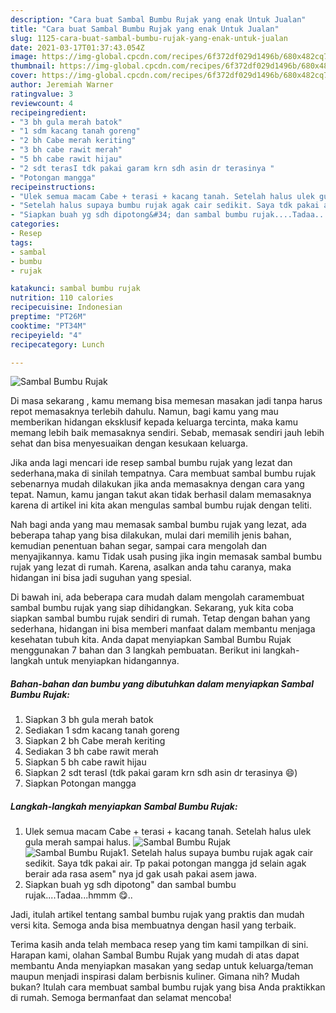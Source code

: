 ```yaml
---
description: "Cara buat Sambal Bumbu Rujak yang enak Untuk Jualan"
title: "Cara buat Sambal Bumbu Rujak yang enak Untuk Jualan"
slug: 1125-cara-buat-sambal-bumbu-rujak-yang-enak-untuk-jualan
date: 2021-03-17T01:37:43.054Z
image: https://img-global.cpcdn.com/recipes/6f372df029d1496b/680x482cq70/sambal-bumbu-rujak-foto-resep-utama.jpg
thumbnail: https://img-global.cpcdn.com/recipes/6f372df029d1496b/680x482cq70/sambal-bumbu-rujak-foto-resep-utama.jpg
cover: https://img-global.cpcdn.com/recipes/6f372df029d1496b/680x482cq70/sambal-bumbu-rujak-foto-resep-utama.jpg
author: Jeremiah Warner
ratingvalue: 3
reviewcount: 4
recipeingredient:
- "3 bh gula merah batok"
- "1 sdm kacang tanah goreng"
- "2 bh Cabe merah keriting"
- "3 bh cabe rawit merah"
- "5 bh cabe rawit hijau"
- "2 sdt terasI tdk pakai garam krn sdh asin dr terasinya "
- "Potongan mangga"
recipeinstructions:
- "Ulek semua macam Cabe + terasi + kacang tanah. Setelah halus ulek gula merah sampai halus."
- "Setelah halus supaya bumbu rujak agak cair sedikit. Saya tdk pakai air. Tp pakai potongan mangga jd selain agak berair ada rasa asem&#34; nya jd gak usah pakai asem jawa."
- "Siapkan buah yg sdh dipotong&#34; dan sambal bumbu rujak....Tadaa...hmmm 😋.."
categories:
- Resep
tags:
- sambal
- bumbu
- rujak

katakunci: sambal bumbu rujak 
nutrition: 110 calories
recipecuisine: Indonesian
preptime: "PT26M"
cooktime: "PT34M"
recipeyield: "4"
recipecategory: Lunch

---
```



![Sambal Bumbu Rujak](https://img-global.cpcdn.com/recipes/6f372df029d1496b/680x482cq70/sambal-bumbu-rujak-foto-resep-utama.jpg)

Di masa  sekarang , kamu memang bisa memesan masakan jadi tanpa harus repot memasaknya terlebih dahulu. Namun, bagi kamu yang mau memberikan hidangan eksklusif kepada keluarga tercinta, maka kamu memang lebih baik memasaknya sendiri. Sebab, memasak sendiri jauh lebih sehat dan bisa menyesuaikan dengan kesukaan keluarga.

Jika anda lagi mencari ide resep sambal bumbu rujak yang lezat dan sederhana,maka di sinilah tempatnya. Cara membuat sambal bumbu rujak  sebenarnya mudah dilakukan jika anda memasaknya dengan cara yang tepat. Namun, kamu jangan takut akan tidak berhasil dalam memasaknya 
karena di artikel ini kita akan mengulas sambal bumbu rujak dengan teliti.  



Nah bagi anda yang mau memasak sambal bumbu rujak yang lezat, ada beberapa tahap yang bisa dilakukan, mulai dari memilih jenis bahan, kemudian penentuan bahan segar, sampai cara mengolah dan menyajikannya. kamu Tidak usah pusing jika ingin memasak sambal bumbu rujak yang lezat di rumah. Karena, asalkan anda  tahu caranya, maka hidangan ini bisa jadi suguhan yang spesial.

Di bawah ini, ada beberapa cara mudah dalam mengolah caramembuat sambal bumbu rujak yang siap dihidangkan. Sekarang, yuk kita coba siapkan sambal bumbu rujak sendiri di rumah. Tetap dengan bahan yang sederhana, hidangan ini bisa memberi manfaat dalam membantu menjaga kesehatan tubuh kita. Anda dapat menyiapkan Sambal Bumbu Rujak menggunakan 7 bahan dan 3 langkah pembuatan. Berikut ini langkah-langkah untuk menyiapkan hidangannya.

<!--inarticleads1-->

##### Bahan-bahan dan bumbu yang dibutuhkan dalam menyiapkan Sambal Bumbu Rujak:

1. Siapkan 3 bh gula merah batok
1. Sediakan 1 sdm kacang tanah goreng
1. Siapkan 2 bh Cabe merah keriting
1. Sediakan 3 bh cabe rawit merah
1. Siapkan 5 bh cabe rawit hijau
1. Siapkan 2 sdt terasI (tdk pakai garam krn sdh asin dr terasinya 😄)
1. Siapkan Potongan mangga




<!--inarticleads2-->

##### Langkah-langkah menyiapkan Sambal Bumbu Rujak:

1. Ulek semua macam Cabe + terasi + kacang tanah. Setelah halus ulek gula merah sampai halus.
<img src="https://img-global.cpcdn.com/steps/fb2d6017a878bba4/160x128cq70/sambal-bumbu-rujak-langkah-memasak-1-foto.jpg" alt="Sambal Bumbu Rujak"><img src="https://img-global.cpcdn.com/steps/54c8682f57bf9857/160x128cq70/sambal-bumbu-rujak-langkah-memasak-1-foto.jpg" alt="Sambal Bumbu Rujak">1. Setelah halus supaya bumbu rujak agak cair sedikit. Saya tdk pakai air. Tp pakai potongan mangga jd selain agak berair ada rasa asem&#34; nya jd gak usah pakai asem jawa.
1. Siapkan buah yg sdh dipotong&#34; dan sambal bumbu rujak....Tadaa...hmmm 😋..




Jadi, itulah artikel tentang  sambal bumbu rujak  yang praktis dan mudah versi kita. Semoga anda bisa membuatnya dengan hasil yang terbaik. 

Terima kasih anda telah membaca resep yang tim kami tampilkan di sini. Harapan kami, olahan  Sambal Bumbu Rujak yang mudah di atas dapat membantu Anda menyiapkan masakan yang sedap untuk keluarga/teman maupun menjadi inspirasi dalam berbisnis kuliner. Gimana nih? Mudah bukan? Itulah cara membuat sambal bumbu rujak yang bisa Anda praktikkan di rumah. Semoga bermanfaat dan selamat mencoba!

